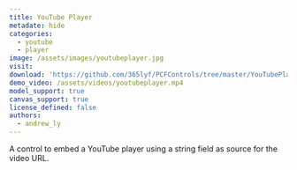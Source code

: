 ```yaml
---
title: YouTube Player
metadate: hide
categories:
  - youtube
  - player
image: /assets/images/youtubeplayer.jpg
visit:
download: 'https://github.com/365lyf/PCFControls/tree/master/YouTubePlayer'
demo_video: /assets/videos/youtubeplayer.mp4
model_support: true
canvas_support: true
license_defined: false
authors:
  - andrew_ly
---
```


A control to embed a YouTube player using a string field as source for the video URL.